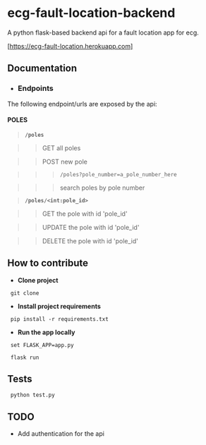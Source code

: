 # ecg-fault-location-backend
A python flask-based backend api for a fault location app for ecg.

[https://ecg-fault-location.herokuapp.com]

## Documentation

* ### Endpoints
 The following endpoint/urls are exposed by the api:
 
  #### POLES

  > __`/poles`__
 
  >> GET all poles
 
  >> POST new pole
  
  >>> `/poles?pole_number=a_pole_number_here`
  
  >>> search poles by pole number
 
  > __`/poles/<int:pole_id>`__
 
  >> GET the pole with id 'pole_id'
 
  >> UPDATE the pole with id 'pole_id'
 
  >> DELETE the pole with id 'pole_id'

## How to contribute
* **Clone project**

```
 git clone
```

* **Install project requirements**

```
 pip install -r requirements.txt
```
 
* **Run the app locally**

```
 set FLASK_APP=app.py

 flask run
```

## Tests

 ```
  python test.py
 ```

## TODO
 
 * Add authentication for the api

[https://ecg-fault-location.herokuapp.com]: https://ecg-fault-location.herokuapp.com
